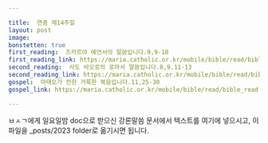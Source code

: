 ```yaml
---

title:  연중 제14주일
layout: post 
image:  
bonstetten: true
first_reading:  즈카르야 예언서의 말씀입니다.9,9-10
first_reading_link: https://maria.catholic.or.kr/mobile/bible/read/bible_read.asp?m=2&n=151&p=8
second_reading:  사도 바오로의 로마서 말씀입니다.8,9.11-13
second_reading_link: https://maria.catholic.or.kr/mobile/bible/read/bible_read.asp?m=2&n=167&p=3
gospel:  마태오가 전한 거룩한 복음입니다.11,25-30
gospel_link: https://maria.catholic.or.kr/mobile/bible/read/bible_read.asp?m=2&n=150&p=14

---
```



ㅂㅅㄱ에게 일요일밤 doc으로 받으신
강론말씀 문서에서
텍스트를 여기에 넣으시고,
이 파일을 _posts/2023 folder로 옮기시면 됩니다.
